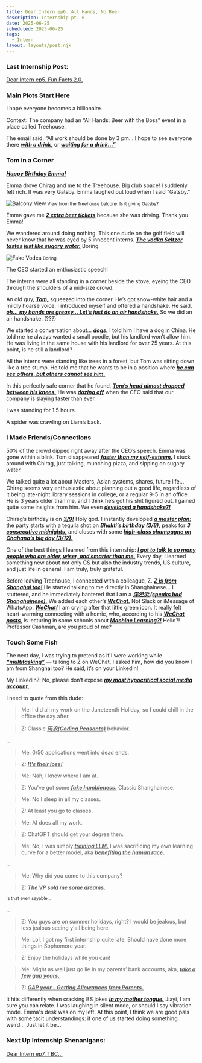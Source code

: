 ```yaml
---
title: Dear Intern ep6. All Hands, No Beer.
description: Internship pt. 6.
date: 2025-06-25
scheduled: 2025-06-25
tags:
  - Intern
layout: layouts/post.njk
---
```


<h3>Last Internship Post:</h3>
<a href="{{ '/posts/dearinternep5/' | url }}">Dear Intern ep5. Fun Facts 2.0.</a>

<h3>Main Plots Start Here</h3>

I hope everyone becomes a billionaire.

Context: The company had an “All Hands: Beer with the Boss” event in a place called Treehouse.

The email said, “All work should be done by 3 pm… I hope to see everyone there ***<u>with a drink,***</u> or ***<u>waiting for a drink…”***</u>

<h3>Tom in a Corner</h3>

***<u>Happy Birthday Emma!***</u>

Emma drove Chirag and me to the Treehouse. Big club space! I suddenly felt rich. It was very Gatsby. Emma laughed out loud when I said “Gatsby.”

![Balcony View](/img/blog5.0/gatsby.jpg)
<small>View from the Treehouse balcony. Is it giving Gatsby?</small>

Emma gave me ***<u>2 extra beer tickets***</u> because she was driving. Thank you Emma!

We wandered around doing nothing. This one dude on the golf field will never know that he was eyed by 5 innocent interns. ***<u>The vodka Seltzer tastes just like sugary water.***</u> Boring.

![Fake Vodca](/img/blog5.0/fake_vodca.jpg)
<small>Boring.</small>

The CEO started an enthusiastic speech!

The interns were all standing in a corner beside the stove, eyeing the CEO through the shoulders of a mid-size crowd.

An old guy, ***<u>Tom,***</u> squeezed into the corner. He’s got snow-white hair and a mildly hoarse voice. I introduced myself and offered a handshake. He said, ***<u>oh… my hands are greasy… Let’s just do an air handshake.***</u> So we did an air handshake. (???)

We started a conversation about… ***<u>dogs.***</u> I told him I have a dog in China. He told me he always wanted a small poodle, but his landlord won’t allow him. He was living in the same house with his landlord for over 25 years. At this point, is he still a landlord?

All the interns were standing like trees in a forest, but Tom was sitting down like a tree stump. He told me that he wants to be in a position where ***<u>he can see others, but others cannot see him.***</u>

In this perfectly safe corner that he found, ***<u>Tom’s head almost dropped between his knees.***</u> He was ***<u>dozing off***</u> when the CEO said that our company is slaying faster than ever.

I was standing for 1.5 hours.

A spider was crawling on Liam’s back.

<h3>I Made Friends/Connections</h3>

50% of the crowd dipped right away after the CEO’s speech. Emma was gone within a blink. Tom disappeared ***<u>faster than my self-esteem.***</u> I stuck around with Chirag, just talking, munching pizza, and sipping on sugary water.

We talked quite a lot about Masters, Asian systems, shares, future life… Chirag seems very enthusiastic about planning out a good life, regardless of it being late-night library sessions in college, or a regular 9-5 in an office. He is 3 years older than me, and I think he’s got his shit figured out. I gained quite some insights from him. We even ***<u>developed a handshake?!***</u>

Chirag’s birthday is on ***<u>3/9!***</u> Holy god. I instantly developed ***<u>a master plan:***</u> the party starts with a tequila shot on ***<u>Bhakti’s birthday (3/8),***</u> peaks for ***<u>3 consecutive midnights,***</u> and closes with some ***<u>high-class champagne on Chahana’s big day (3/12).***</u>

One of the best things I learned from this internship: ***<u>I got to talk to so many people who are older, wiser, and smarter than me.***</u> Every day, I learned something new about not only CS but also the industry trends, US culture, and just life in general. I am truly, truly grateful.

Before leaving Treehouse, I connected with a colleague, Z. ***<u>Z is from Shanghai too!***</u> He started talking to me directly in Shanghainese… I stuttered, and he immediately bantered that I am a ***<u>洋泾浜 (speaks bad Shanghainese).***</u> We added each other’s ***<u>WeChat.***</u> Not Slack or iMessage of WhatsApp. ***<u>WeChat!***</u> I am crying after that little green icon. It really felt heart-warming connecting with a homie, who, according to his ***<u>WeChat posts***</u>, is lecturing in some schools about ***<u>Machine Learning?!***</u> Hello?! Professor Cashman, are you proud of me?

<h3>Touch Some Fish</h3>

The next day, I was trying to pretend as if I were working while ***<u>“multitasking”***</u> — talking to Z on WeChat. I asked him, how did you know I am from Shanghai too? He said, it’s on your LinkedIn!

My LinkedIn?! No, please don’t expose ***<u>my most hypocritical social media account.***</u>

I need to quote from this dude:

>Me: I did all my work on the Juneteenth Holiday, so I could chill in the office the day after.

>Z: Classic ***<u>码农(Coding Peasants)***</u> behavior.

…

>Me: 0/50 applications went into dead ends.

>Z: ***<u>It’s their loss!***</u>

>Me: Nah, I know where I am at.

>Z: You’ve got some ***<u>fake humbleness.***</u> Classic Shanghainese.

>Me: No I sleep in all my classes.

>Z: At least you go to classes.

>Me: AI does all my work.

>Z: ChatGPT should get your degree then.

>Me: No, I was simply ***<u>training LLM.***</u> I was sacrificing my own learning curve for a better model, aka ***<u>benefiting the human race.***</u>

…

>Me: Why did you come to this company?

>Z: ***<u>The VP sold me some dreams.***</u>

<small>Is that even sayable...</small>

…

>Z: You guys are on summer holidays, right? I would be jealous, but less jealous seeing y'all being here.

>Me: Lol, I got my first internship quite late. Should have done more things in Sophomore year.

>Z: Enjoy the holidays while you can!

>Me: Might as well just go lie in my parents’ bank accounts, aka, ***<u>take a few gap years.***</u>

>Z: ***<u>GAP year - Getting Allowances from Parents.***</u>

It hits differently when cracking BS jokes ***<u>in my mother tongue.***</u> Jiayi, I am sure you can relate. I was laughing in silent mode, or should I say vibration mode. Emma's desk was on my left. At this point, I think we are good pals with some tacit understandings: if one of us started doing something weird… Just let it be…


<h3>Next Up Internship Shenanigans:</h3>
<a href="{{ '/posts/dearinternep7/' | url }}">Dear Intern ep7. TBC...</a>

